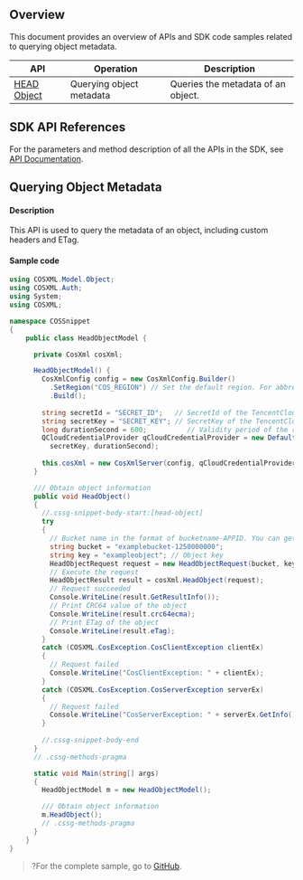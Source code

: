 ## Overview

This document provides an overview of APIs and SDK code samples related to querying object metadata.

| API | Operation | Description |
| ------------------------------------------------------------ | -------------- | ----------------------------------------- |
| [HEAD Object](https://intl.cloud.tencent.com/document/product/436/7745) | Querying object metadata | Queries the metadata of an object. |

## SDK API References

For the parameters and method description of all the APIs in the SDK, see [API Documentation](https://cos-dotnet-sdk-doc-1253960454.file.myqcloud.com/).

## Querying Object Metadata

#### Description

This API is used to query the metadata of an object, including custom headers and ETag.

#### Sample code

[//]: # (.cssg-snippet-head-object)
```cs
using COSXML.Model.Object;
using COSXML.Auth;
using System;
using COSXML;

namespace COSSnippet
{
    public class HeadObjectModel {

      private CosXml cosXml;

      HeadObjectModel() {
        CosXmlConfig config = new CosXmlConfig.Builder()
          .SetRegion("COS_REGION") // Set the default region. For abbreviations of COS regions, visit https://cloud.tencent.com/document/product/436/6224.
          .Build();
        
        string secretId = "SECRET_ID";   // SecretId of the TencentCloud API. For more information about how to obtain the API key, see https://console.cloud.tencent.com/cam/capi.
        string secretKey = "SECRET_KEY"; // SecretKey of the TencentCloud API. For more information about how to obtain the API key, see https://console.cloud.tencent.com/cam/capi.
        long durationSecond = 600;          // Validity period of the request signature in seconds
        QCloudCredentialProvider qCloudCredentialProvider = new DefaultQCloudCredentialProvider(secretId, 
          secretKey, durationSecond);
        
        this.cosXml = new CosXmlServer(config, qCloudCredentialProvider);
      }

      /// Obtain object information
      public void HeadObject()
      {
        //.cssg-snippet-body-start:[head-object]
        try
        {
          // Bucket name in the format of bucketname-APPID. You can get APPID by referring to https://console.cloud.tencent.com/developer.
          string bucket = "examplebucket-1250000000";
          string key = "exampleobject"; // Object key
          HeadObjectRequest request = new HeadObjectRequest(bucket, key);
          // Execute the request
          HeadObjectResult result = cosXml.HeadObject(request);
          // Request succeeded
          Console.WriteLine(result.GetResultInfo());
          // Print CRC64 value of the object
          Console.WriteLine(result.crc64ecma);
          // Print ETag of the object
          Console.WriteLine(result.eTag);
        }
        catch (COSXML.CosException.CosClientException clientEx)
        {
          // Request failed
          Console.WriteLine("CosClientException: " + clientEx);
        }
        catch (COSXML.CosException.CosServerException serverEx)
        {
          // Request failed
          Console.WriteLine("CosServerException: " + serverEx.GetInfo());
        }
        
        //.cssg-snippet-body-end
      }
      // .cssg-methods-pragma

      static void Main(string[] args)
      {
        HeadObjectModel m = new HeadObjectModel();

        /// Obtain object information
        m.HeadObject();
        // .cssg-methods-pragma
      }
    }
}
```
>?For the complete sample, go to [GitHub](https://github.com/tencentyun/cos-snippets/tree/master/dotnet/dist/HeadObject.cs).

